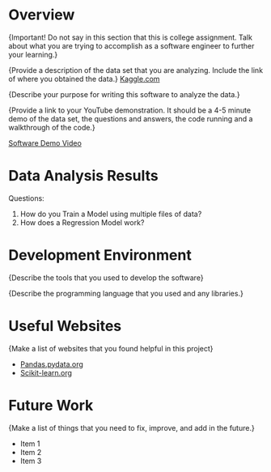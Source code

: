 # Overview

{Important!  Do not say in this section that this is college assignment.  Talk about what you are trying to accomplish as a software engineer to further your learning.}

{Provide a description of the data set that you are analyzing.  Include the link of where you obtained the data.}
[Kaggle.com](https://www.kaggle.com/datasets/jacksoncrow/stock-market-dataset/data)

{Describe your purpose for writing this software to analyze the data.}

{Provide a link to your YouTube demonstration.  It should be a 4-5 minute demo of the data set, the questions and answers, the code running and a walkthrough of the code.}

[Software Demo Video](http://youtube.link.goes.here)

# Data Analysis Results

Questions:
1) How do you Train a Model using multiple files of data?
2) How does a Regression Model work?

# Development Environment

{Describe the tools that you used to develop the software}

{Describe the programming language that you used and any libraries.}

# Useful Websites

{Make a list of websites that you found helpful in this project}
* [Pandas.pydata.org](https://pandas.pydata.org/docs/user_guide/index.html)
* [Scikit-learn.org](https://scikit-learn.org/stable/user_guide.html)


# Future Work

{Make a list of things that you need to fix, improve, and add in the future.}
* Item 1
* Item 2
* Item 3